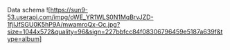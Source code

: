 Data schema
![https://sun9-53.userapi.com/impg/oWE_YR1WLS0N1MqBrvJZD-1fjlJfSGU0K5hP9A/mwamroQx-Oc.jpg?size=1044x572&quality=96&sign=227bbfcc84f08306796459e5187a639f&type=album]
